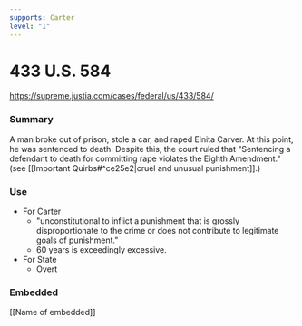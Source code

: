```yaml
---
supports: Carter
level: "1"
---
```

# 433 U.S. 584

https://supreme.justia.com/cases/federal/us/433/584/

### Summary

A man broke out of prison, stole a car, and raped Elnita Carver. At this point, he was sentenced to death. 
Despite this, the court ruled that "Sentencing a defendant to death for committing rape violates the Eighth Amendment." (see [[Important Quirbs#^ce25e2|cruel and unusual punishment]].)
### Use

* For Carter
	* "unconstitutional to inflict a punishment that is grossly disproportionate to the crime or does not contribute to legitimate goals of punishment." 
	*  60 years is exceedingly excessive.
* For State
	* Overt
### Embedded

[[Name of embedded]]
